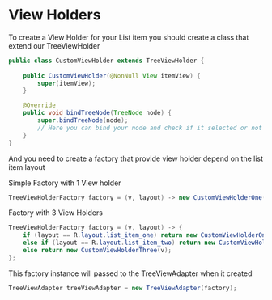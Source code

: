 # View Holders

To create a View Holder for your List item you should create a class that extend our TreeViewHolder

```java
public class CustomViewHolder extends TreeViewHolder {
    
    public CustomViewHolder(@NonNull View itemView) {
        super(itemView);
    }

    @Override
    public void bindTreeNode(TreeNode node) {
        super.bindTreeNode(node);
        // Here you can bind your node and check if it selected or not
    }
}
```

And you need to create a factory that provide view holder depend on the list item layout

Simple Factory with 1 View holder

```java
TreeViewHolderFactory factory = (v, layout) -> new CustomViewHolderOne(v);
```

Factory with 3 View Holders
```java
TreeViewHolderFactory factory = (v, layout) -> {
    if (layout == R.layout.list_item_one) return new CustomViewHolderOne(v);
    else if (layout == R.layout.list_item_two) return new CustomViewHolderTwo(v);
    else return new CustomViewHolderThree(v);
};
```

This factory instance will passed to the TreeViewAdapter when it created

```java
TreeViewAdapter treeViewAdapter = new TreeViewAdapter(factory);
```